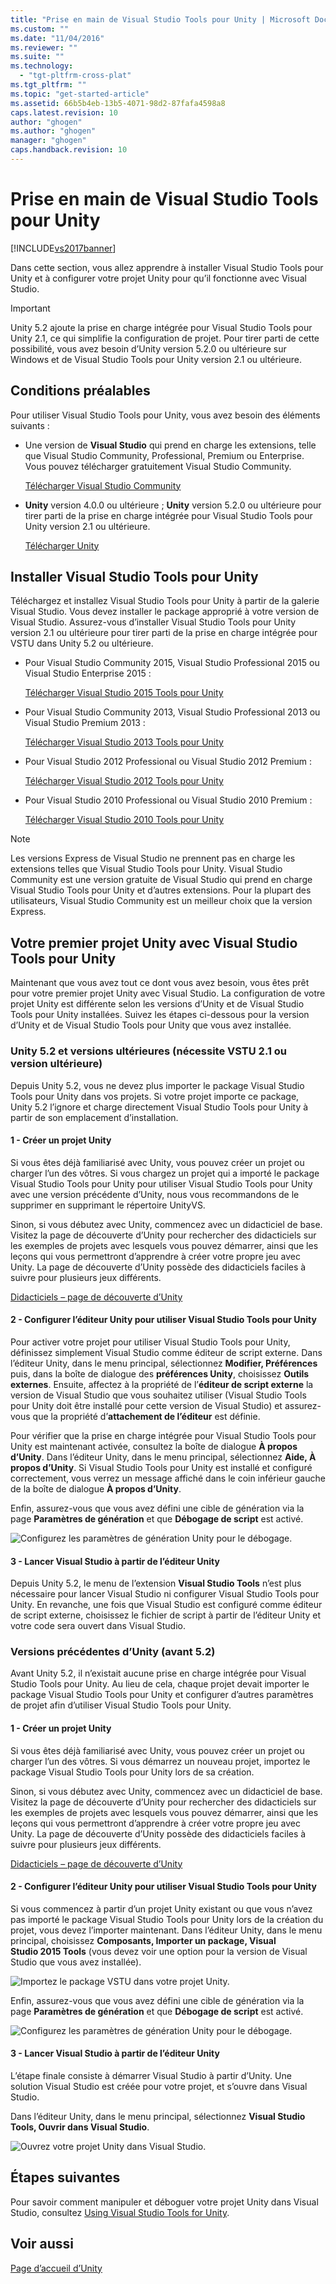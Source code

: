 ```yaml
---
title: "Prise en main de Visual Studio Tools pour Unity | Microsoft Docs"
ms.custom: ""
ms.date: "11/04/2016"
ms.reviewer: ""
ms.suite: ""
ms.technology: 
  - "tgt-pltfrm-cross-plat"
ms.tgt_pltfrm: ""
ms.topic: "get-started-article"
ms.assetid: 66b5b4eb-13b5-4071-98d2-87fafa4598a8
caps.latest.revision: 10
author: "ghogen"
ms.author: "ghogen"
manager: "ghogen"
caps.handback.revision: 10
---
```

# Prise en main de Visual Studio Tools pour Unity
[!INCLUDE[vs2017banner](../code-quality/includes/vs2017banner.md)]

Dans cette section, vous allez apprendre à installer Visual Studio Tools pour Unity et à configurer votre projet Unity pour qu’il fonctionne avec Visual Studio.  
  
> [!IMPORTANT]
>  Unity 5.2 ajoute la prise en charge intégrée pour Visual Studio Tools pour Unity 2.1, ce qui simplifie la configuration de projet. Pour tirer parti de cette possibilité, vous avez besoin d’Unity version 5.2.0 ou ultérieure sur Windows et de Visual Studio Tools pour Unity version 2.1 ou ultérieure.  
  
## Conditions préalables  
 Pour utiliser Visual Studio Tools pour Unity, vous avez besoin des éléments suivants :  
  
-   Une version de **Visual Studio** qui prend en charge les extensions, telle que Visual Studio Community, Professional, Premium ou Enterprise. Vous pouvez télécharger gratuitement Visual Studio Community.  
  
     [Télécharger Visual Studio Community](http://www.visualstudio.com/downloads/download-visual-studio-vs)  
  
-   **Unity** version 4.0.0 ou ultérieure ; **Unity** version 5.2.0 ou ultérieure pour tirer parti de la prise en charge intégrée pour Visual Studio Tools pour Unity version 2.1 ou ultérieure.  
  
     [Télécharger Unity](https://unity3d.com/get-unity/download)  
  
## Installer Visual Studio Tools pour Unity  
 Téléchargez et installez Visual Studio Tools pour Unity à partir de la galerie Visual Studio. Vous devez installer le package approprié à votre version de Visual Studio. Assurez\-vous d’installer Visual Studio Tools pour Unity version 2.1 ou ultérieure pour tirer parti de la prise en charge intégrée pour VSTU dans Unity 5.2 ou ultérieure.  
  
-   Pour Visual Studio Community 2015, Visual Studio Professional 2015 ou Visual Studio Enterprise 2015 :  
  
     [Télécharger Visual Studio 2015 Tools pour Unity](https://visualstudiogallery.msdn.microsoft.com/8d26236e-4a64-4d64-8486-7df95156aba9)  
  
-   Pour Visual Studio Community 2013, Visual Studio Professional 2013 ou Visual Studio Premium 2013 :  
  
     [Télécharger Visual Studio 2013 Tools pour Unity](https://visualstudiogallery.msdn.microsoft.com/20b80b8c-659b-45ef-96c1-437828fe7cf2)  
  
-   Pour Visual Studio 2012 Professional ou Visual Studio 2012 Premium :  
  
     [Télécharger Visual Studio 2012 Tools pour Unity](https://visualstudiogallery.msdn.microsoft.com/7ab11d2a-f413-4ed6-b3de-ff1d05157714)  
  
-   Pour Visual Studio 2010 Professional ou Visual Studio 2010 Premium :  
  
     [Télécharger Visual Studio 2010 Tools pour Unity](https://visualstudiogallery.msdn.microsoft.com/6e536faa-ce73-494a-a746-6a14753015f1)  
  
> [!NOTE]
>  Les versions Express de Visual Studio ne prennent pas en charge les extensions telles que Visual Studio Tools pour Unity. Visual Studio Community est une version gratuite de Visual Studio qui prend en charge Visual Studio Tools pour Unity et d’autres extensions. Pour la plupart des utilisateurs, Visual Studio Community est un meilleur choix que la version Express.  
  
## Votre premier projet Unity avec Visual Studio Tools pour Unity  
 Maintenant que vous avez tout ce dont vous avez besoin, vous êtes prêt pour votre premier projet Unity avec Visual Studio. La configuration de votre projet Unity est différente selon les versions d’Unity et de Visual Studio Tools pour Unity installées. Suivez les étapes ci\-dessous pour la version d’Unity et de Visual Studio Tools pour Unity que vous avez installée.  
  
### Unity 5.2 et versions ultérieures \(nécessite VSTU 2.1 ou version ultérieure\)  
 Depuis Unity 5.2, vous ne devez plus importer le package Visual Studio Tools pour Unity dans vos projets. Si votre projet importe ce package, Unity 5.2 l’ignore et charge directement Visual Studio Tools pour Unity à partir de son emplacement d’installation.  
  
#### 1 \- Créer un projet Unity  
 Si vous êtes déjà familiarisé avec Unity, vous pouvez créer un projet ou charger l’un des vôtres. Si vous chargez un projet qui a importé le package Visual Studio Tools pour Unity pour utiliser Visual Studio Tools pour Unity avec une version précédente d’Unity, nous vous recommandons de le supprimer en supprimant le répertoire UnityVS.  
  
 Sinon, si vous débutez avec Unity, commencez avec un didacticiel de base. Visitez la page de découverte d’Unity pour rechercher des didacticiels sur les exemples de projets avec lesquels vous pouvez démarrer, ainsi que les leçons qui vous permettront d’apprendre à créer votre propre jeu avec Unity. La page de découverte d’Unity possède des didacticiels faciles à suivre pour plusieurs jeux différents.  
  
 [Didacticiels – page de découverte d’Unity](http://unity3d.com/learn/tutorials/modules)  
  
#### 2 \- Configurer l’éditeur Unity pour utiliser Visual Studio Tools pour Unity  
 Pour activer votre projet pour utiliser Visual Studio Tools pour Unity, définissez simplement Visual Studio comme éditeur de script externe. Dans l’éditeur Unity, dans le menu principal, sélectionnez **Modifier, Préférences** puis, dans la boîte de dialogue des **préférences Unity**, choisissez **Outils externes**. Ensuite, affectez à la propriété de l’**éditeur de script externe** la version de Visual Studio que vous souhaitez utiliser \(Visual Studio Tools pour Unity doit être installé pour cette version de Visual Studio\) et assurez\-vous que la propriété d’**attachement de l’éditeur** est définie.  
  
 Pour vérifier que la prise en charge intégrée pour Visual Studio Tools pour Unity est maintenant activée, consultez la boîte de dialogue **À propos d’Unity**. Dans l’éditeur Unity, dans le menu principal, sélectionnez **Aide, À propos d’Unity**. Si Visual Studio Tools pour Unity est installé et configuré correctement, vous verrez un message affiché dans le coin inférieur gauche de la boîte de dialogue **À propos d’Unity**.  
  
 Enfin, assurez\-vous que vous avez défini une cible de génération via la page **Paramètres de génération** et que **Débogage de script** est activé.  
  
 ![Configurez les paramètres de génération Unity pour le débogage.](../cross-platform/media/vstu_debugging_build_settings.png "vstu\_debugging\_build\_settings")  
  
#### 3 \- Lancer Visual Studio à partir de l’éditeur Unity  
 Depuis Unity 5.2, le menu de l’extension **Visual Studio Tools** n’est plus nécessaire pour lancer Visual Studio ni configurer Visual Studio Tools pour Unity. En revanche, une fois que Visual Studio est configuré comme éditeur de script externe, choisissez le fichier de script à partir de l’éditeur Unity et votre code sera ouvert dans Visual Studio.  
  
### Versions précédentes d’Unity \(avant 5.2\)  
 Avant Unity 5.2, il n’existait aucune prise en charge intégrée pour Visual Studio Tools pour Unity. Au lieu de cela, chaque projet devait importer le package Visual Studio Tools pour Unity et configurer d’autres paramètres de projet afin d’utiliser Visual Studio Tools pour Unity.  
  
#### 1 \- Créer un projet Unity  
 Si vous êtes déjà familiarisé avec Unity, vous pouvez créer un projet ou charger l’un des vôtres. Si vous démarrez un nouveau projet, importez le package Visual Studio Tools pour Unity lors de sa création.  
  
 Sinon, si vous débutez avec Unity, commencez avec un didacticiel de base. Visitez la page de découverte d’Unity pour rechercher des didacticiels sur les exemples de projets avec lesquels vous pouvez démarrer, ainsi que les leçons qui vous permettront d’apprendre à créer votre propre jeu avec Unity. La page de découverte d’Unity possède des didacticiels faciles à suivre pour plusieurs jeux différents.  
  
 [Didacticiels – page de découverte d’Unity](http://unity3d.com/learn/tutorials/modules)  
  
#### 2 \- Configurer l’éditeur Unity pour utiliser Visual Studio Tools pour Unity  
 Si vous commencez à partir d’un projet Unity existant ou que vous n’avez pas importé le package Visual Studio Tools pour Unity lors de la création du projet, vous devez l’importer maintenant. Dans l’éditeur Unity, dans le menu principal, choisissez **Composants, Importer un package, Visual Studio 2015 Tools** \(vous devez voir une option pour la version de Visual Studio que vous avez installée\).  
  
 ![Importez le package VSTU dans votre projet Unity.](../cross-platform/media/vstu_configure_unity_import_vstu.png "vstu\_configure\_unity\_import\_vstu")  
  
 Enfin, assurez\-vous que vous avez défini une cible de génération via la page **Paramètres de génération** et que **Débogage de script** est activé.  
  
 ![Configurez les paramètres de génération Unity pour le débogage.](../cross-platform/media/vstu_debugging_build_settings.png "vstu\_debugging\_build\_settings")  
  
#### 3 \- Lancer Visual Studio à partir de l’éditeur Unity  
 L’étape finale consiste à démarrer Visual Studio à partir d’Unity. Une solution Visual Studio est créée pour votre projet, et s’ouvre dans Visual Studio.  
  
 Dans l’éditeur Unity, dans le menu principal, sélectionnez **Visual Studio Tools, Ouvrir dans Visual Studio**.  
  
 ![Ouvrez votre projet Unity dans Visual Studio.](../cross-platform/media/vstu_configure_open_in_visual_studio.png "vstu\_configure\_open\_in\_visual\_studio")  
  
## Étapes suivantes  
 Pour savoir comment manipuler et déboguer votre projet Unity dans Visual Studio, consultez [Using Visual Studio Tools for Unity](../cross-platform/getting-started-with-visual-studio-tools-for-unity.md).  
  
## Voir aussi  
 [Page d’accueil d’Unity](http://unity3d.com)